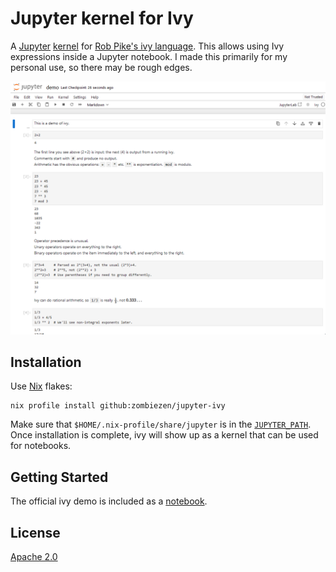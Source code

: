 # Jupyter kernel for Ivy

A [Jupyter][] [kernel][] for [Rob Pike's ivy language][].
This allows using Ivy expressions inside a Jupyter notebook.
I made this primarily for my personal use, so there may be rough edges.

![Screenshot of a Jupyter notebook with the Ivy demo.](demo_screenshot.png)

[Jupyter]: https://jupyter.org/
[kernel]: https://docs.jupyter.org/en/latest/projects/kernels.html
[Rob Pike's ivy language]: https://pkg.go.dev/robpike.io/ivy

## Installation

Use [Nix][] flakes:

```shell
nix profile install github:zombiezen/jupyter-ivy
```

Make sure that `$HOME/.nix-profile/share/jupyter` is in the [`JUPYTER_PATH`][].
Once installation is complete, ivy will show up as a kernel that can be used for notebooks.

[`JUPYTER_PATH`]: https://docs.jupyter.org/en/latest/use/jupyter-directories.html#data-files
[Nix]: https://nixos.org/

## Getting Started

The official ivy demo is included as a [notebook](demo.ipynb).

## License

[Apache 2.0](LICENSE)
